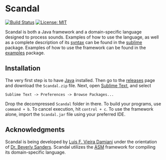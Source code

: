# Scandal

[![Build Status](https://travis-ci.org/lufevida/Scandal.svg?branch=master)](https://travis-ci.org/lufevida/Scandal)
[![License: MIT](https://img.shields.io/badge/License-MIT-yellow.svg)](https://opensource.org/licenses/MIT)

Scandal is both a Java framework and a domain-specific language designed to process sounds. Examples of how to use the language, as well as a complete description of its [syntax](https://github.com/lufevida/Scandal/blob/master/src/language/sublime/Syntax.md) can be found in the [sublime](https://github.com/lufevida/Scandal/blob/master/src/language/sublime) package. Examples of how to use the framework can be found in the [examples](https://github.com/lufevida/Scandal/blob/master/src/framework/examples) package.

## Installation

The very first step is to have [Java](https://www.java.com/en/download/) installed. Then go to the [releases](https://github.com/lufevida/Scandal/releases) page and download the `Scandal.zip` file. Next, open [Sublime Text](https://www.sublimetext.com), and select
```
Sublime Text -> Preferences -> Browse Packages...
```
Drop the decompressed `Scandal` folder in there. To build your programs, use `command + b`. To cancel execution, hit `control + c`. To use the framework alone, import the `Scandal.jar` file using your preferred IDE.

## Acknowledgments

Scandal is being developed by [Luis F. Vieira Damiani](http://vieira-damiani.com) under the orientation of [Dr. Beverly Sanders](https://www.cise.ufl.edu/people/faculty/sanders). Scandal utilizes the [ASM](http://asm.ow2.org) framework for compiling its domain-specific language.